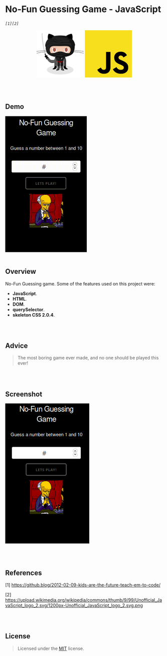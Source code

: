 # No-Fun Guessing Game - JavaScript
*`[1][2]`*
<p align="center">
  <img src="/img/octocat.jpeg" alt="octocat" width="150" height="150"/>
  <img src="/img/js.png" alt="js" width="150" height="150"/>
</p>



<br><br>
## Demo 

![demo](/img/demo.gif)
<br><br>
## Overview

No-Fun Guessing game.
Some of the features used on this project were:

- **JavaScript**.
- **HTML**.
- **DOM**.
- **querySelector**.
- **skeleton CSS 2.0.4**.

<br><br>
## Advice



> The most boring game ever made, and no one should be played this ever!


<br><br>
## Screenshot

![screenshot](/img/screenshot.png)

<br><br>
## References

[1] <https://github.blog/2012-02-09-kids-are-the-future-teach-em-to-code/>

[2] <https://upload.wikimedia.org/wikipedia/commons/thumb/9/99/Unofficial_JavaScript_logo_2.svg/1200px-Unofficial_JavaScript_logo_2.svg.png>

<br><br>
## License

> Licensed under the [MIT](license) license.
